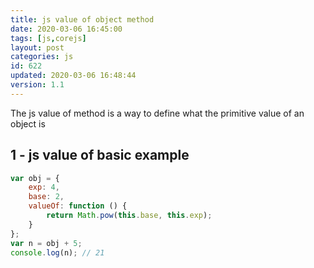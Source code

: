 ```yaml
---
title: js value of object method
date: 2020-03-06 16:45:00
tags: [js,corejs]
layout: post
categories: js
id: 622
updated: 2020-03-06 16:48:44
version: 1.1
---
```


The js value of method is a way to define what the primitive value of an object is

<!-- more -->

## 1 - js value of basic example

```js
var obj = {
    exp: 4,
    base: 2,
    valueOf: function () {
        return Math.pow(this.base, this.exp);
    }
};
var n = obj + 5;
console.log(n); // 21
```